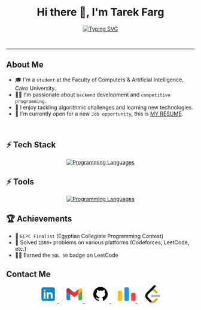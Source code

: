 <!-- My Name -->
<h1 align="center">Hi there 👋, I'm Tarek Farg</h1>

<!-- Typing -->
<p  align="center" >
<a href="https://git.io/typing-svg"><img src="https://readme-typing-svg.demolab.com?font=Fira+Code&pause=1000&color=FF0025&center=true&vCenter=true&random=false&width=435&lines=Backend+Developer;Competitive+Programmer;ECPC+Finalist" alt="Typing SVG" /></a>
</p>
<br>
<hr>

<!-- About Me -->
## About Me
- 🎓 I'm a `student` at the Faculty of Computers & Artificial Intelligence, Cairo University.
- 👨‍💻 I'm passionate about `backend` development and `competitive programming`.
- 🧠 I enjoy tackling algorithmic challenges and learning new technologies.
- 🔭 I'm currently open for a new `Job opportunity`, this is <a href="https://drive.google.com/file/d/1BcC3ubfaIMnc_B5s9-fxlMjeuAcGzmdi/view?usp=sharing">MY RESUME<a>.
<br>

## ⚡ Tech Stack
<p align="center">
  <a href="https://skillicons.dev">
    <img src="https://skillicons.dev/icons?i=python,cs,cpp,java,dotnet,css,html" alt="Programming Languages"/>
  </a>
</p>

## ⚡ Tools
<p align="center">
  <a href="https://skillicons.dev">
    <img src="https://skillicons.dev/icons?i=git,github,postman,vscode,visualstudio" alt="Programming Languages"/>
  </a>
</p>

<!-- Achievements -->
## 🏆 Achievements
- 🥇 `ECPC Finalist` (Egyptian Collegiate Programming Contest)
- 🥈 Solved `1500+` problems on various platforms (Codeforces, LeetCode, etc.)
- 👨‍🏫 Earned the `SQL 50` badge on LeetCode

<!-- Contact Me -->
## Contact Me
<p align="center">
	<a href="https://www.linkedin.com/in/tarek-mohamed-325373267/" target="_blank">
		<img src="./images/linkedin.png" alt="Linkedin"/>
	</a>
	&emsp;
	<a href="mailto:tarekfarg01@gmail.com" target="_blank">
		<img src="./images/gmail.png" alt="Gmail"/>
	</a>
	&emsp;
	<a href="https://github.com/TarekFarg" target="_blank">
		<img src="./images/github.png" alt="Github"/>
	</a>
	&emsp;
 	<a href="https://codeforces.com/profile/TarekFarag" target="_blank">
		<img src="./images/codeforces.png" alt="Codeforces"/>
	</a>
    	&emsp;
	<a href="https://leetcode.com/u/TarekFarg/" target="_blank">
		<img src="./images/leetcode.png" alt="Leetcode"/>
	</a>
</p>

